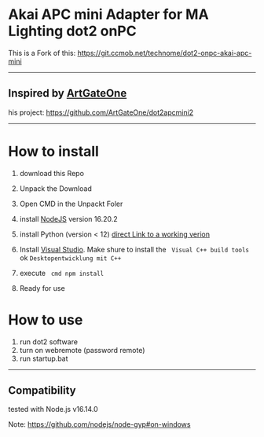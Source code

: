 # Akai APC mini Adapter for MA Lighting dot2 onPC

This is a Fork of this: https://git.ccmob.net/technome/dot2-onpc-akai-apc-mini 

---

## Inspired by [ArtGateOne](https://github.com/ArtGateOne)

his project: https://github.com/ArtGateOne/dot2apcmini2

---

# How to install

1. download this Repo
2. Unpack the Download
3. Open CMD in the Unpackt Foler
4. install [NodeJS](https://nodejs.org/en/download/) version 16.20.2
5. install Python (version < 12) [direct Link to a working verion](https://apps.microsoft.com/detail/9nrwmjp3717k?hl=en-us&gl=US)
6. Install [Visual Studio](https://visualstudio.microsoft.com/thank-you-downloading-visual-studio/?sku=Community). Make shure to install the ``` Visual C++ build tools``` ok ```Desktopentwicklung mit C++```
8. execute ``` cmd
npm install```

9. Ready for use

# How to use

1. run dot2 software
2. turn on webremote (password remote)
3. run startup.bat

---

## Compatibility

tested with Node.js v16.14.0

Note: https://github.com/nodejs/node-gyp#on-windows
